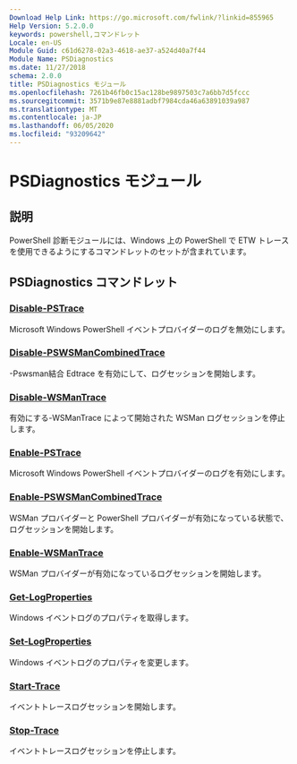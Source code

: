```yaml
---
Download Help Link: https://go.microsoft.com/fwlink/?linkid=855965
Help Version: 5.2.0.0
keywords: powershell,コマンドレット
Locale: en-US
Module Guid: c61d6278-02a3-4618-ae37-a524d40a7f44
Module Name: PSDiagnostics
ms.date: 11/27/2018
schema: 2.0.0
title: PSDiagnostics モジュール
ms.openlocfilehash: 7261b46fb0c15ac128be9897503c7a6bb7d5fccc
ms.sourcegitcommit: 3571b9e87e8881adbf7984cda46a63891039a987
ms.translationtype: MT
ms.contentlocale: ja-JP
ms.lasthandoff: 06/05/2020
ms.locfileid: "93209642"
---
```

# PSDiagnostics モジュール

## 説明

PowerShell 診断モジュールには、Windows 上の PowerShell で ETW トレースを使用できるようにするコマンドレットのセットが含まれています。

## PSDiagnostics コマンドレット

### [Disable-PSTrace](Disable-PSTrace.md)
Microsoft Windows PowerShell イベントプロバイダーのログを無効にします。

### [Disable-PSWSManCombinedTrace](Disable-PSWSManCombinedTrace.md)
-Pswsman結合 Edtrace を有効にして、ログセッションを開始します。

### [Disable-WSManTrace](Disable-WSManTrace.md)
有効にする-WSManTrace によって開始された WSMan ログセッションを停止します。

### [Enable-PSTrace](Enable-PSTrace.md)
Microsoft Windows PowerShell イベントプロバイダーのログを有効にします。

### [Enable-PSWSManCombinedTrace](Enable-PSWSManCombinedTrace.md)
WSMan プロバイダーと PowerShell プロバイダーが有効になっている状態で、ログセッションを開始します。

### [Enable-WSManTrace](Enable-WSManTrace.md)
WSMan プロバイダーが有効になっているログセッションを開始します。

### [Get-LogProperties](Get-LogProperties.md)
Windows イベントログのプロパティを取得します。

### [Set-LogProperties](Set-LogProperties.md)
Windows イベントログのプロパティを変更します。

### [Start-Trace](Start-Trace.md)
イベントトレースログセッションを開始します。

### [Stop-Trace](Stop-Trace.md)
イベントトレースログセッションを停止します。
